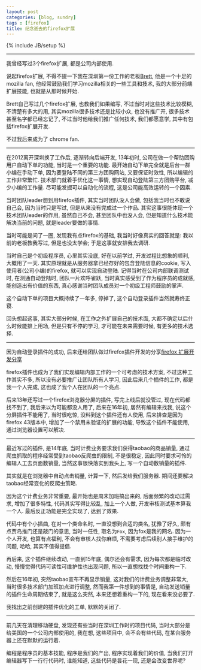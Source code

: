 ```yaml
---
layout: post
categories: [blog, sundry]
tags : [firefox]
title: 纪念逝去的firefox扩展
---
```

{% include JB/setup %}

---

我曾经写过3个firefox扩展, 都是公司内部使用.

说起firefox扩展, 不得不提一下我在深圳第一份工作的老板[Brett](http://brett-zamir.me/wiki/Brett_Zamir), 他是一个十足的mozilla fan, 他经常鼓励我们学习mozilla相关的一些工具和技术, 我的大部分前端扩展技能, 也就是从那时候开始.

Brett自己写过几个firefox扩展, 也教我们如果编写, 不过当时对这些技术比较模糊, 不清楚有多大的用, 其实mozilla很多技术还是比较小众, 也没有推广开, 很多技术甚至名字都已经忘记了, 不过当时他给我们推广任何技术, 我们都愿意学, 其中有包括firefox扩展开发.

不过我后来成为了 chrome fan.

---

在2012离开深圳换了工作后, 逐渐转向后端开发, 13年初时, 公司在做一个帮助团购用户自动下单的功能, 当时是一个重要的功能. 最开始自动下单完全就是后台一群小编在手动下单, 因为要登陆不同的第三方团购网站, 又要保证时效性, 所以编辑的工作非常繁忙. 技术部门就着手优化这一事情, 想实现自动登陆第三方团购平台, 减少小编的工作量. 尽可能发掘可以自动化的流程, 这是公司能高效运转的一个因素.

当时团队leader想到用firefox插件, 其实当时团队没人会做, 包括我当时也不敢说自己会, 因为当时只是写过, 但是从来没有完成过一个作品. 其实这事很能体现一个技术团队leader的作用, 虽然自己不会, 甚至团队中也没人会, 但是知道什么技术能解决当前的问题, 就是leader要做的事情.

当时可能是问了一圈, 发现我有点firefox的基础, 我当时好像真实的回答就是: 我以前的老板教我写过, 但是也没太学会; 于是这事就安排我去调研.

当时自己是个初级程序员, 心里其实没底, 好在以前学过, 开发过程比想象的顺利, 大概用了一天. 其实原理就是从服务器拿已经存好的包含登陆信息的cookie, 写入使用者(公司小编)的firefox, 就可以实现自动登陆. 记得当时在公司内部联调测试时, 在测通自动登陆时, 团队一片欢呼雀跃, 当时真实感受到了作为程序员的成就感, 能创造出有价值的东西, 真心感谢当时团队成员对一个初级工程师鼓励的掌声.

这个自动下单的项目大概持续了一年多, 停掉了, 这个自动登录插件当然就寿终正寝.

回头想起这事, 其实大部分时候, 在工作之外扩展自己的技术面, 大都不确定以后什么时候能排上用场, 但是只有不停的学习, 才可能在未来需要时候, 有更多的技术选择.

---

因为自动登录插件的成功, 后来还给团队做过firefox插件开发的分享[firefox 扩展开发分享](http://zhongfox.github.io/blog/javascript/2013/02/15/firefox-extension)

firefox插件也成为了我们实现编辑内部工作的一个可考虑的技术方案, 不过这种工作其实不多, 所以没有必要推广让团队所有人学习, 因此后来几个插件的工作, 都是我一个人完成, 这也成了我个人在团队的一个亮点.

后来13年还写过一个firefox浏览器分屏的插件, 写完上线后就没管过, 现在代码都找不到了, 我后来以为可能都没人用了, 后来在16年初, 居然有编辑来找我, 说这个分屏插件不能用了, 当时很吃惊, 没料到这个插件还有人使用, 后来排查是因为firefox 43版本中, 增加了一个禁用未验证的扩展的功能, 导致这个插件不能使用, 通过浏览器设置可以解决.

---

最近写过的插件, 是14年底, 当时计费业务要求我们获得taobao的商品销量, 通过爬虫抓取的程序经常受到taobao反爬虫的限制, 不是很稳定, 因此同时要求可怜的编辑人工去页面数销量, 当然这事很快落实到我头上, 写一个自动数销量的插件.

其实就是在浏览器中自动点击销量, 计算一下, 然后发给我们服务器. 期间还要解决taobao经常变化的反爬虫策略.

因为这个计费业务非常重要, 最开始也是周末加班搞出来的, 后面频繁的改动过需求, 增加了很多特性, 代码其实写得比较乱, 加上一个人做, 开发审核测试基本算我一个人. 最后反正功能是完全实现了, 达到了效果.

代码中有个小插曲, 在对一个类命名时, 一直没想到合适的类名, 犹豫了好久, 颇有点贾岛推门还是敲门的意思, 当时一任性, 取名为`Fox`, 因为fox是我的网名. 因为一个人开发, 也算有点福利, 不会有审核人找你麻烦, 不需要考虑后续别人接手维护的问题, 哈哈, 其实不值得提倡.

再后来, 这个插件继续改动, 一直到15年底, 偶尔还会有需求, 因为每次都是临时改动, 慢慢觉得代码可读性可维护性也出现问题, 所以一直想找找个时间重构一下.

然后在16年初, 突然taobao宣布不再显示销量, 这对我们的计费业务调整非常大, 当时很多技术部门加班加点进行调整, 然而我第一件想到的事情是, 自动发送销量的插件生命周期结束了, 就是这么突然, 本来还想着重构一下的, 现在看来没必要了.

我找出之前创建的插件优化的工单, 默默的关闭了.

---

前几天在清理移动硬盘, 发现还有些当时在深圳工作时的项目代码, 当时大部分是给美国的一个公司内部使用的, 我在想, 这些项目中, 会不会有些代码, 在某台服务器上还在默默的运行着.

编程是程序员的基本技能, 程序是我们的产出, 程序实现着我们的价值, 当我们打开编辑器写下一行行代码时, 谁能知道, 这些代码是昙花一现, 还是会改变世界呢?
